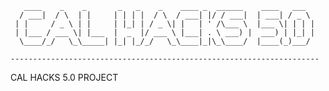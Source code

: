 
	   ____    _    _       _   _    _    ____ _  ______    ____   ___  
	  / ___|  / \  | |     | | | |  / \  / ___| |/ / ___|  | ___| / _ \ 
	 | |     / _ \ | |     | |_| | / _ \| |   | ' /\___ \  |___ \| | | |
	 | |___ / ___ \| |___  |  _  |/ ___ \ |___| . \ ___) |  ___) | |_| |
	  \____/_/   \_\_____| |_| |_/_/   \_\____|_|\_\____/  |____(_)___/ 
	                                                                    
    ---------------------------------------------------------------------


CAL HACKS 5.0 PROJECT 